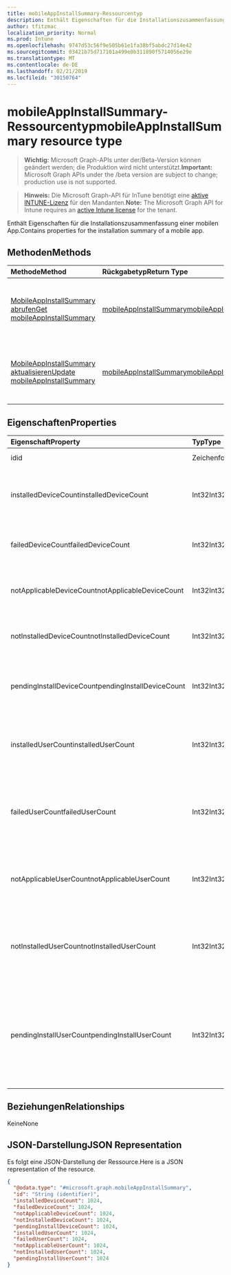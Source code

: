 ```yaml
---
title: mobileAppInstallSummary-Ressourcentyp
description: Enthält Eigenschaften für die Installationszusammenfassung einer mobilen App.
author: tfitzmac
localization_priority: Normal
ms.prod: Intune
ms.openlocfilehash: 9747d53c56f9e505b61e1fa38bf5abdc27d14e42
ms.sourcegitcommit: 03421b75d717101a499e0b311890f5714056e29e
ms.translationtype: MT
ms.contentlocale: de-DE
ms.lasthandoff: 02/21/2019
ms.locfileid: "30150764"
---
```

# <a name="mobileappinstallsummary-resource-type"></a><span data-ttu-id="5ab59-103">mobileAppInstallSummary-Ressourcentyp</span><span class="sxs-lookup"><span data-stu-id="5ab59-103">mobileAppInstallSummary resource type</span></span>

> <span data-ttu-id="5ab59-104">**Wichtig:** Microsoft Graph-APIs unter der/Beta-Version können geändert werden; die Produktion wird nicht unterstützt.</span><span class="sxs-lookup"><span data-stu-id="5ab59-104">**Important:** Microsoft Graph APIs under the /beta version are subject to change; production use is not supported.</span></span>

> <span data-ttu-id="5ab59-105">**Hinweis:** Die Microsoft Graph-API für InTune benötigt eine [aktive INTUNE-Lizenz](https://go.microsoft.com/fwlink/?linkid=839381) für den Mandanten.</span><span class="sxs-lookup"><span data-stu-id="5ab59-105">**Note:** The Microsoft Graph API for Intune requires an [active Intune license](https://go.microsoft.com/fwlink/?linkid=839381) for the tenant.</span></span>

<span data-ttu-id="5ab59-106">Enthält Eigenschaften für die Installationszusammenfassung einer mobilen App.</span><span class="sxs-lookup"><span data-stu-id="5ab59-106">Contains properties for the installation summary of a mobile app.</span></span>

## <a name="methods"></a><span data-ttu-id="5ab59-107">Methoden</span><span class="sxs-lookup"><span data-stu-id="5ab59-107">Methods</span></span>
|<span data-ttu-id="5ab59-108">Methode</span><span class="sxs-lookup"><span data-stu-id="5ab59-108">Method</span></span>|<span data-ttu-id="5ab59-109">Rückgabetyp</span><span class="sxs-lookup"><span data-stu-id="5ab59-109">Return Type</span></span>|<span data-ttu-id="5ab59-110">Beschreibung</span><span class="sxs-lookup"><span data-stu-id="5ab59-110">Description</span></span>|
|:---|:---|:---|
|[<span data-ttu-id="5ab59-111">MobileAppInstallSummary abrufen</span><span class="sxs-lookup"><span data-stu-id="5ab59-111">Get mobileAppInstallSummary</span></span>](../api/intune-apps-mobileappinstallsummary-get.md)|[<span data-ttu-id="5ab59-112">mobileAppInstallSummary</span><span class="sxs-lookup"><span data-stu-id="5ab59-112">mobileAppInstallSummary</span></span>](../resources/intune-apps-mobileappinstallsummary.md)|<span data-ttu-id="5ab59-113">Lesen von Eigenschaften und Beziehungen des [mobileAppInstallSummary](../resources/intune-apps-mobileappinstallsummary.md) -Objekts.</span><span class="sxs-lookup"><span data-stu-id="5ab59-113">Read properties and relationships of the [mobileAppInstallSummary](../resources/intune-apps-mobileappinstallsummary.md) object.</span></span>|
|[<span data-ttu-id="5ab59-114">MobileAppInstallSummary aktualisieren</span><span class="sxs-lookup"><span data-stu-id="5ab59-114">Update mobileAppInstallSummary</span></span>](../api/intune-apps-mobileappinstallsummary-update.md)|[<span data-ttu-id="5ab59-115">mobileAppInstallSummary</span><span class="sxs-lookup"><span data-stu-id="5ab59-115">mobileAppInstallSummary</span></span>](../resources/intune-apps-mobileappinstallsummary.md)|<span data-ttu-id="5ab59-116">Aktualisieren der Eigenschaften eines [mobileAppInstallSummary](../resources/intune-apps-mobileappinstallsummary.md) -Objekts.</span><span class="sxs-lookup"><span data-stu-id="5ab59-116">Update the properties of a [mobileAppInstallSummary](../resources/intune-apps-mobileappinstallsummary.md) object.</span></span>|

## <a name="properties"></a><span data-ttu-id="5ab59-117">Eigenschaften</span><span class="sxs-lookup"><span data-stu-id="5ab59-117">Properties</span></span>
|<span data-ttu-id="5ab59-118">Eigenschaft</span><span class="sxs-lookup"><span data-stu-id="5ab59-118">Property</span></span>|<span data-ttu-id="5ab59-119">Typ</span><span class="sxs-lookup"><span data-stu-id="5ab59-119">Type</span></span>|<span data-ttu-id="5ab59-120">Beschreibung</span><span class="sxs-lookup"><span data-stu-id="5ab59-120">Description</span></span>|
|:---|:---|:---|
|<span data-ttu-id="5ab59-121">id</span><span class="sxs-lookup"><span data-stu-id="5ab59-121">id</span></span>|<span data-ttu-id="5ab59-122">Zeichenfolge</span><span class="sxs-lookup"><span data-stu-id="5ab59-122">String</span></span>|<span data-ttu-id="5ab59-123">Schlüssel der Entität</span><span class="sxs-lookup"><span data-stu-id="5ab59-123">Key of the entity.</span></span>|
|<span data-ttu-id="5ab59-124">installedDeviceCount</span><span class="sxs-lookup"><span data-stu-id="5ab59-124">installedDeviceCount</span></span>|<span data-ttu-id="5ab59-125">Int32</span><span class="sxs-lookup"><span data-stu-id="5ab59-125">Int32</span></span>|<span data-ttu-id="5ab59-126">Die Anzahl der Geräte, die diese APP erfolgreich installiert haben.</span><span class="sxs-lookup"><span data-stu-id="5ab59-126">Number of Devices that have successfully installed this app.</span></span>|
|<span data-ttu-id="5ab59-127">failedDeviceCount</span><span class="sxs-lookup"><span data-stu-id="5ab59-127">failedDeviceCount</span></span>|<span data-ttu-id="5ab59-128">Int32</span><span class="sxs-lookup"><span data-stu-id="5ab59-128">Int32</span></span>|<span data-ttu-id="5ab59-129">Anzahl der Geräte, die diese APP nicht installiert haben.</span><span class="sxs-lookup"><span data-stu-id="5ab59-129">Number of Devices that have failed to install this app.</span></span>|
|<span data-ttu-id="5ab59-130">notApplicableDeviceCount</span><span class="sxs-lookup"><span data-stu-id="5ab59-130">notApplicableDeviceCount</span></span>|<span data-ttu-id="5ab59-131">Int32</span><span class="sxs-lookup"><span data-stu-id="5ab59-131">Int32</span></span>|<span data-ttu-id="5ab59-132">Die Anzahl der Geräte, die für diese APP nicht anwendbar sind.</span><span class="sxs-lookup"><span data-stu-id="5ab59-132">Number of Devices that are not applicable for this app.</span></span>|
|<span data-ttu-id="5ab59-133">notInstalledDeviceCount</span><span class="sxs-lookup"><span data-stu-id="5ab59-133">notInstalledDeviceCount</span></span>|<span data-ttu-id="5ab59-134">Int32</span><span class="sxs-lookup"><span data-stu-id="5ab59-134">Int32</span></span>|<span data-ttu-id="5ab59-135">Anzahl der Geräte, auf denen diese APP nicht installiert ist.</span><span class="sxs-lookup"><span data-stu-id="5ab59-135">Number of Devices that does not have this app installed.</span></span>|
|<span data-ttu-id="5ab59-136">pendingInstallDeviceCount</span><span class="sxs-lookup"><span data-stu-id="5ab59-136">pendingInstallDeviceCount</span></span>|<span data-ttu-id="5ab59-137">Int32</span><span class="sxs-lookup"><span data-stu-id="5ab59-137">Int32</span></span>|<span data-ttu-id="5ab59-138">Anzahl der Geräte, die zur Installation dieser APP benachrichtigt wurden.</span><span class="sxs-lookup"><span data-stu-id="5ab59-138">Number of Devices that have been notified to install this app.</span></span>|
|<span data-ttu-id="5ab59-139">installedUserCount</span><span class="sxs-lookup"><span data-stu-id="5ab59-139">installedUserCount</span></span>|<span data-ttu-id="5ab59-140">Int32</span><span class="sxs-lookup"><span data-stu-id="5ab59-140">Int32</span></span>|<span data-ttu-id="5ab59-141">Die Anzahl der Benutzer, deren Geräte alle für die Installation dieser APP erfolgreich waren.</span><span class="sxs-lookup"><span data-stu-id="5ab59-141">Number of Users whose devices have all succeeded to install this app.</span></span>|
|<span data-ttu-id="5ab59-142">failedUserCount</span><span class="sxs-lookup"><span data-stu-id="5ab59-142">failedUserCount</span></span>|<span data-ttu-id="5ab59-143">Int32</span><span class="sxs-lookup"><span data-stu-id="5ab59-143">Int32</span></span>|<span data-ttu-id="5ab59-144">Die Anzahl der Benutzer, die über ein Gerät verfügen, für das diese APP nicht installiert werden konnte.</span><span class="sxs-lookup"><span data-stu-id="5ab59-144">Number of Users that have 1 or more device that failed to install this app.</span></span>|
|<span data-ttu-id="5ab59-145">notApplicableUserCount</span><span class="sxs-lookup"><span data-stu-id="5ab59-145">notApplicableUserCount</span></span>|<span data-ttu-id="5ab59-146">Int32</span><span class="sxs-lookup"><span data-stu-id="5ab59-146">Int32</span></span>|<span data-ttu-id="5ab59-147">Die Anzahl der Benutzer, deren Geräte für diese APP nicht anwendbar waren.</span><span class="sxs-lookup"><span data-stu-id="5ab59-147">Number of Users whose devices were all not applicable for this app.</span></span>|
|<span data-ttu-id="5ab59-148">notInstalledUserCount</span><span class="sxs-lookup"><span data-stu-id="5ab59-148">notInstalledUserCount</span></span>|<span data-ttu-id="5ab59-149">Int32</span><span class="sxs-lookup"><span data-stu-id="5ab59-149">Int32</span></span>|<span data-ttu-id="5ab59-150">Die Anzahl von Benutzern, die über 1 oder mehr Geräte verfügen, die diese APP nicht installiert haben.</span><span class="sxs-lookup"><span data-stu-id="5ab59-150">Number of Users that have 1 or more devices that did not install this app.</span></span>|
|<span data-ttu-id="5ab59-151">pendingInstallUserCount</span><span class="sxs-lookup"><span data-stu-id="5ab59-151">pendingInstallUserCount</span></span>|<span data-ttu-id="5ab59-152">Int32</span><span class="sxs-lookup"><span data-stu-id="5ab59-152">Int32</span></span>|<span data-ttu-id="5ab59-153">Die Anzahl der Benutzer mit mindestens 1 Gerät, die zur Installation dieser APP benachrichtigt wurden und über 0 Geräte mit Fehlern verfügen.</span><span class="sxs-lookup"><span data-stu-id="5ab59-153">Number of Users that have 1 or more device that have been notified to install this app and have 0 devices with failures.</span></span>|

## <a name="relationships"></a><span data-ttu-id="5ab59-154">Beziehungen</span><span class="sxs-lookup"><span data-stu-id="5ab59-154">Relationships</span></span>
<span data-ttu-id="5ab59-155">Keine</span><span class="sxs-lookup"><span data-stu-id="5ab59-155">None</span></span>

## <a name="json-representation"></a><span data-ttu-id="5ab59-156">JSON-Darstellung</span><span class="sxs-lookup"><span data-stu-id="5ab59-156">JSON Representation</span></span>
<span data-ttu-id="5ab59-157">Es folgt eine JSON-Darstellung der Ressource.</span><span class="sxs-lookup"><span data-stu-id="5ab59-157">Here is a JSON representation of the resource.</span></span>
<!-- {
  "blockType": "resource",
  "keyProperty": "id",
  "@odata.type": "microsoft.graph.mobileAppInstallSummary"
}
-->
``` json
{
  "@odata.type": "#microsoft.graph.mobileAppInstallSummary",
  "id": "String (identifier)",
  "installedDeviceCount": 1024,
  "failedDeviceCount": 1024,
  "notApplicableDeviceCount": 1024,
  "notInstalledDeviceCount": 1024,
  "pendingInstallDeviceCount": 1024,
  "installedUserCount": 1024,
  "failedUserCount": 1024,
  "notApplicableUserCount": 1024,
  "notInstalledUserCount": 1024,
  "pendingInstallUserCount": 1024
}
```




